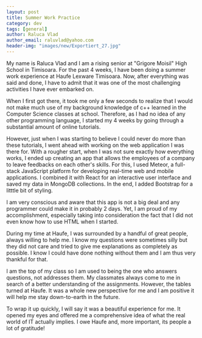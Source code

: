 ```yaml
---
layout: post
title: Summer Work Practice
category: dev
tags: [general]
author: Raluca Vlad
author_email: raluvlad@yahoo.com
header-img: "images/new/Exportiert_27.jpg"
---
```


My name is Raluca Vlad and I am a rising senior at "Grigore Moisil" High School in Timisoara. For the past 4 weeks, I have been doing a summer work experience at Haufe Lexware Timisoara. Now, after everything was said and done, I have to admit that it was one of the most challenging activities I have ever embarked on.      

When I first got there, it took me only a few seconds to realize that I would not make much use of my background knowledge of c++ learned in the Computer Science classes at school. Therefore, as I had no idea of any other programming language, I started my 4 weeks by going through a substantial amount of online tutorials.  

However, just when I was starting to believe I could never do more than these tutorials, I went ahead with working on the web application I was there for. With a rougher start, when I was not sure exactly how everything works, I ended up creating an app that allows the employees of a company to leave feedbacks on each other's skills. For this, I used Meteor, a full-stack JavaScript platform for developing real-time web and mobile applications. I combined it with React for an interactive user interface and saved my data in MongoDB collections. In the end, I added Bootstrap for a litttle bit of styling.

I am very conscious and aware that this app is not a big deal and any programmer could make it in probably 2 days. Yet, I am proud of my accomplishment, especially taking into consideration the fact that I did not even know how to use HTML when I started.

During my time at Haufe, I was surrounded by a handful of great people, always willing to help me. I know my questions were sometimes silly but they did not care and tried to give me explanations as completely as possible. I know I could have done nothing without them and I am thus very thankful for that.

I am the top of my class so I am used to being the one who answers questions, not addresses them. My classmates always come to me in search of a better understanding of the assignments. However, the tables turned at Haufe. It was a whole new perspective for me and I am positive it will help me stay down-to-earth in the future.

To wrap it up quickly, I will say it was a beautiful experience for me. It opened my eyes and offered me a comprehensive idea of what the real world of IT actually implies. I owe Haufe and, more important, its people a lot of gratitude!
